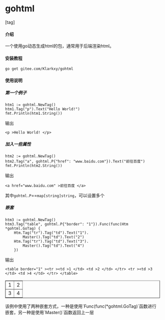 # gohtml
[tag]
#### 介绍
一个使用go动态生成html的包，通常用于后端渲染html。


#### 安装教程

`go get gitee.com/Klarkxy/gohtml`

#### 使用说明

##### 第一个例子
```
htm1 := gohtml.NewTag()
htm1.Tag("p").Text("Hello World!")
fmt.Println(htm1.String())
```
输出
```
<p >Hello World! </p>
```
##### 加入一些属性
```
htm2 := gohtml.NewTag()
htm2.Tag("a", gohtml.P{"href": "www.baidu.com"}).Text("前往百度")
fmt.Println(htm2.String())
```
输出
```
<a href="www.baidu.com" >前往百度 </a>
```
其中`gohtml.P`==`map[string]string`，可以设置多个

##### 嵌套
```
htm3 := gohtml.NewTag()
htm3.Tag("table", gohtml.P{"border": "1"}).Func(func(Htm *gohtml.GoTag) {
	Htm.Tag("tr").Tag("td").Text("1").
		Master().Tag("td").Text("2")
	Htm.Tag("tr").Tag("td").Text("3").
		Master().Tag("td").Text("4")
	})
```
输出
```
<table border="1" ><tr ><td >1 </td> <td >2 </td> </tr> <tr ><td >3 </td> <td >4 </td> </tr> </table>
```
<table border="1" ><tr ><td >1 </td> <td >2 </td> </tr> <tr ><td >3 </td> <td >4 </td> </tr> </table>
该例中使用了两种嵌套方式，一种是使用`Func(func(*gohtml.GoTag)`函数进行嵌套，另一种是使用`Master()`函数返回上一层
